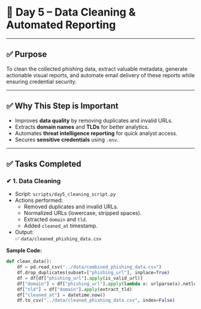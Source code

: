 # 📄 Day 5 – Data Cleaning & Automated Reporting

---

## ✅ Purpose
To clean the collected phishing data, extract valuable metadata, generate actionable visual reports, and automate email delivery of these reports while ensuring credential security.

---

## ✅ Why This Step is Important
- Improves **data quality** by removing duplicates and invalid URLs.
- Extracts **domain names** and **TLDs** for better analytics.
- Automates **threat intelligence reporting** for quick analyst access.
- Secures **sensitive credentials** using `.env`.

---

## ✅ Tasks Completed

### ✔ 1. Data Cleaning
- Script: `scripts/day5_cleaning_script.py`
- Actions performed:
  - Removed duplicates and invalid URLs.
  - Normalized URLs (lowercase, stripped spaces).
  - Extracted `domain` and `tld`.
  - Added `cleaned_at` timestamp.
- Output:  
  ✅ `data/cleaned_phishing_data.csv`

**Sample Code:**
```python
def clean_data():
    df = pd.read_csv("../data/combined_phishing_data.csv")
    df.drop_duplicates(subset=["phishing_url"], inplace=True)
    df = df[df["phishing_url"].apply(is_valid_url)]
    df["domain"] = df["phishing_url"].apply(lambda x: urlparse(x).netloc)
    df["tld"] = df["domain"].apply(extract_tld)
    df["cleaned_at"] = datetime.now()
    df.to_csv("../data/cleaned_phishing_data.csv", index=False)

